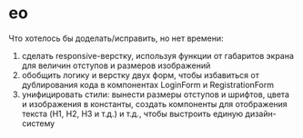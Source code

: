 # eo

Что хотелось бы доделать/исправить, но нет времени:

1) сделать responsive-верстку, используя функции от габаритов экрана для величин отступов и размеров изображений
2) обобщить логику и верстку двух форм, чтобы избавиться от дублирования кода в компонентах LoginForm и RegistrationForm
3) унифицировать стили: вынести размеры отступов и шрифтов, цвета и изображения в константы, создать компоненты для отображения текста (H1, H2, H3 и т.д.) и т.д., чтобы выстроить единую дизайн-систему
